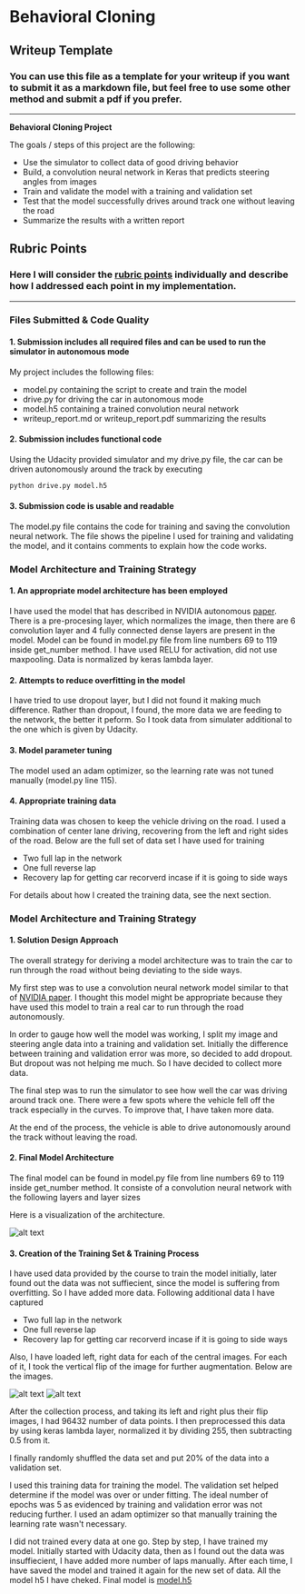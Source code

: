 # **Behavioral Cloning** 

## Writeup Template

### You can use this file as a template for your writeup if you want to submit it as a markdown file, but feel free to use some other method and submit a pdf if you prefer.

---

**Behavioral Cloning Project**

The goals / steps of this project are the following:
* Use the simulator to collect data of good driving behavior
* Build, a convolution neural network in Keras that predicts steering angles from images
* Train and validate the model with a training and validation set
* Test that the model successfully drives around track one without leaving the road
* Summarize the results with a written report


[//]: # (Image References)

[image1]: ./images/placeholder.png "Model Visualization"
[image2]: ./images/placeholder.png "Grayscaling"
[image3]: ./images/placeholder_small.png "Recovery Image"
[image4]: ./images/placeholder_small.png "Recovery Image"
[image5]: ./images/placeholder_small.png "Recovery Image"
[image6]: ./images/placeholder_small.png "Normal Image"
[image7]: ./images/placeholder_small.png "Flipped Image"

## Rubric Points
### Here I will consider the [rubric points](https://review.udacity.com/#!/rubrics/432/view) individually and describe how I addressed each point in my implementation.  

---
### Files Submitted & Code Quality

#### 1. Submission includes all required files and can be used to run the simulator in autonomous mode

My project includes the following files:
* model.py containing the script to create and train the model
* drive.py for driving the car in autonomous mode
* model.h5 containing a trained convolution neural network 
* writeup_report.md or writeup_report.pdf summarizing the results

#### 2. Submission includes functional code
Using the Udacity provided simulator and my drive.py file, the car can be driven autonomously around the track by executing 
```sh
python drive.py model.h5
```

#### 3. Submission code is usable and readable

The model.py file contains the code for training and saving the convolution neural network. The file shows the pipeline I used for training and validating the model, and it contains comments to explain how the code works.

### Model Architecture and Training Strategy

#### 1. An appropriate model architecture has been employed
I have used the model that has described in NVIDIA autonomous [paper](https://images.nvidia.com/content/tegra/automotive/images/2016/solutions/pdf/end-to-end-dl-using-px.pdf). There is a pre-procesing layer, which normalizes the image, then there are 6 convolution layer and 4 fully connected dense layers are present in the model.  Model can be found in model.py file from line numbers 69 to 119 inside get_number method. 
 I have used RELU for activation, did not use maxpooling. Data is normalized by keras lambda layer.

#### 2. Attempts to reduce overfitting in the model
I have tried to use dropout layer, but I did not found it making much difference. Rather than dropout, I found, the more data we are feeding to the network, the better it peform. So I took data from simulater additional to the one which is given by Udacity.
 #### 3. Model parameter tuning

The model used an adam optimizer, so the learning rate was not tuned manually (model.py line 115).

#### 4. Appropriate training data

Training data was chosen to keep the vehicle driving on the road. I used a combination of center lane driving, recovering from the left and right sides of the road. Below are the full set of data set I have used for training

 * Two full lap in the network
 * One full reverse lap 
 * Recovery lap for getting car recorverd incase if it is going to side ways

For details about how I created the training data, see the next section. 
### Model Architecture and Training Strategy

#### 1. Solution Design Approach

The overall strategy for deriving a model architecture was to train the car to run through the road without being deviating to the side ways.

My first step was to use a convolution neural network model similar to that of  [NVIDIA paper](https://images.nvidia.com/content/tegra/automotive/images/2016/solutions/pdf/end-to-end-dl-using-px.pdf). I thought this model might be appropriate because they have used this model to train a real car to run through the road autonomously.

In order to gauge how well the model was working, I split my image and steering angle data into a training and validation set. Initially the difference between training and validation error was more, so decided to add dropout. But dropout was not helping me much. So I have decided to collect more data.  

The final step was to run the simulator to see how well the car was driving around track one. There were a few spots where the vehicle fell off the track especially in the curves. To improve that, I have taken more data. 

At the end of the process, the vehicle is able to drive autonomously around the track without leaving the road.

#### 2. Final Model Architecture

 The final model can be found in model.py file from line numbers 69 to 119 inside get_number method. It consiste of a convolution neural network with the following layers and layer sizes 
 

Here is a visualization of the architecture.  

![alt text][image1]

#### 3. Creation of the Training Set & Training Process

I have used data provided by the course to train the model initially, later found out the data was not suffiecient, since the model is suffering from overfitting. So I have added more data. Following additional data I have captured

 * Two full lap in the network 
 * One full reverse lap 
 * Recovery lap for getting car recorverd incase if it is going to side ways
 
 Also, I have loaded left, right data for each of the central images. For each of it, I took the vertical flip of the image for further augmentation. Below are the images. 


![alt text][image6]
![alt text][image7]


After the collection process, and taking its left and right plus their flip images,  I had 96432  number of data points. I then preprocessed this data by using keras lambda layer, normalized it by dividing 255, then subtracting 0.5 from it. 

I finally randomly shuffled the data set and put 20% of the data into a validation set. 

I used this training data for training the model. The validation set helped determine if the model was over or under fitting. The ideal number of epochs was 5 as evidenced by training and validation error was not reducing further. I used an adam optimizer so that manually training the learning rate wasn't necessary.

I did not trained every data at one go. Step by step, I have trained my model. Initially started with Udacity data, then as I found out the data was insuffiecient, I have added more number of laps manually. After each time, I have saved the model and trained it again for the new set of data. All the model h5 I have cheked. Final model is [model.h5](https://github.com/govinsprabhu/Behavioral_Cloning/blob/master/model_final.h5)
